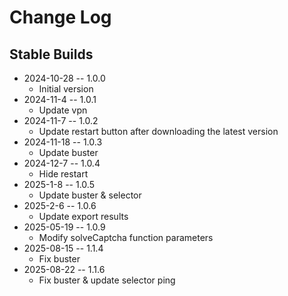 # Change Log

## Stable Builds

* 2024-10-28 -- 1.0.0
  * Initial version
* 2024-11-4 -- 1.0.1
  * Update vpn
* 2024-11-7 -- 1.0.2
  * Update restart button after downloading the latest version
* 2024-11-18 -- 1.0.3
  * Update buster
* 2024-12-7 -- 1.0.4
  * Hide restart
* 2025-1-8 -- 1.0.5
  * Update buster & selector
* 2025-2-6 -- 1.0.6
  * Update export results
* 2025-05-19 -- 1.0.9
  * Modify solveCaptcha function parameters
* 2025-08-15 -- 1.1.4
  * Fix buster
* 2025-08-22 -- 1.1.6
  * Fix buster & update selector ping
